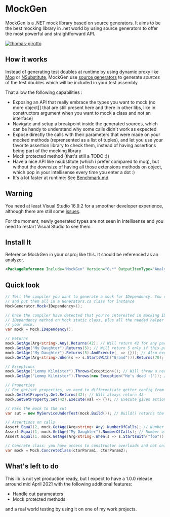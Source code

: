# MockGen
MockGen is a .NET mock library based on source generators. It aims to be the best mocking library in .net world by using source generators to offer the most powerful and straightforward API.

[![thomas-girotto](https://circleci.com/gh/thomas-girotto/MockGen.svg?style=svg)](https://app.circleci.com/pipelines/github/thomas-girotto/MockGen)


## How it works

Instead of generating test doubles at runtime by using dynamic proxy like [Moq](https://github.com/moq/moq4) or [NSubstitute](https://nsubstitute.github.io), MockGen use [source generators](https://devblogs.microsoft.com/dotnet/introducing-c-source-generators/) to generate *sources* of the test doubles which will be included in your test assembly.

That allow the following capabilities :
 - Exposing an API that really embrace the types you want to mock (no more object[] that are still present here and there in other libs, like in constructors argument when you want to mock a class and not an interface)
 - Navigate and setup a breakpoint inside the generated sources, which can be handy to understand why some calls didn't work as expected
 - Expose directly the calls with their parameters that were made on your mocked methods (reprensented as a list of tuples), and let you use your favorite assertion library to check them, instead of having assertions being part of the mocking library
 - Mock protected method (that's still a TODO :))
 - Have a nice API like nsubstitute (which i prefer compared to moq), but without the downsize of having all those extensions methods on object, which pop in your intellisense every time you enter a dot :)
 - It's a lot faster at runtime: See [Benchmark.md](Benchmark.md)

## Warning

You need at least Visual Studio 16.9.2 for a smoother developer experience, although there are still some [issues](https://github.com/dotnet/roslyn/issues/50451).

For the moment, newly generated types are not seen in intellisense and you need to restart Visual Studio to see them. 

## Install It

Reference MockGen in your csproj like this. It should be referenced as an analyzer.
```xml
<PackageReference Include="MockGen" Version="0.*" OutputItemType="Analyzer" ReferenceOutputAssembly="false" />
```

## Quick look

```csharp
// Tell the compiler you want to generate a mock for IDependency. You can do that only once per type, 
// and put them all in a Generators.cs class for instance
MockGenerator.Mock<IDependency>();

// Once the compiler have detected that you're interested in mocking IDependency type, it generates 
// IDependency method on Mock static class, plus all the needed helper class that allow you to configure 
// your mock. 
var mock = Mock.IDependency();

// Returns
mock.GetAge(Arg<string>.Any).Returns(42); // Will return 42 for any parameter
mock.GetAge("My Daughter").Returns(5); // Will return 5 only if this parameter is given
mock.GetAge("My Daughter").Returns(5).AndExecute(_ => {})); // Also execute the given action when called
mock.GetAge(Arg<string>.When(s => s.StartsWith("Grand"))).Returns(70); // Will return 70 only for parameters starting with "Grand"

// Exceptions
mock.GetAge("Lemmy Kilmister").Throws<Exception>(); // Will throw a new instance of Exception
mock.GetAge("Lemmy Kilmister").Throws(new Exception("He's dead :(")); // Will throw this specifc exception

// Properties 
// For get/set properties, we need to differentiate getter config from setter config.
mock.GetSetProperty.Get.Returns(42); // Will always return 42
mock.GetSetProperty.Set(42).Execute(val => {}); // Execute given action when setting property to 42

// Pass the mock to the sut
var sut = new MyServiceUnderTest(mock.Build()); // Build() returns the original type setup with mock behavior

// Assertions on calls 
Assert.Equal(2, mock.GetAge(Arg<string>.Any).NumberOfCalls); // Number of calls to GetAge for any parameter
Assert.Equal(1, mock.GetAge("My Daughter").NumberOfCalls); // Number of calls to GetAge with "My Daughter" parameter
Assert.Equal(1, mock.GetAge(Arg<string>.When(s => s.StartsWith("foo")).NumberOfCalls)); // Number of calls matching predicate

// Concrete class: you have access to constructor overloads and not only a params object[]
var mock = Mock.ConcreteClass(ctorParam1, ctorParam2);

```

## What's left to do

This lib is not yet production ready, but I expect to have a 1.0.0 release arround mid April 2021 with the following additional features:
 - Handle out parameaters
 - Mock protected methods

and a real world testing by using it on one of my work projects. 